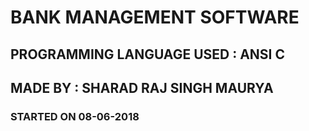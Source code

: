 # BANK MANAGEMENT SOFTWARE
## PROGRAMMING LANGUAGE USED : ANSI C
## MADE BY : SHARAD RAJ SINGH MAURYA
### STARTED ON 08-06-2018